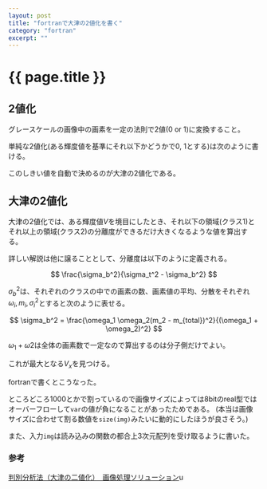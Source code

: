 ```yaml
---
layout: post
title: "fortranで大津の2値化を書く"
category: "fortran"
excerpt: ""
---
```

# {{ page.title }}


## 2値化

グレースケールの画像中の画素を一定の法則で2値(0 or 1)に変換すること。

単純な2値化(ある輝度値を基準にそれ以下かどうかで0, 1とする)は次のように書ける。

<script src="https://gist.github.com/Omochice/67ed526561a484a3575e379ac1ae0c5c.js"></script>

このしきい値を自動で決めるのが大津の2値化である。

## 大津の2値化

大津の2値化では、ある輝度値$V$を境目にしたとき、それ以下の領域(クラス1)とそれ以上の領域(クラス2)の分離度ができるだけ大きくなるような値を算出する。

詳しい解説は他に譲ることとして、分離度は以下のように定義される。

$$
\frac{\sigma_b^2}{\sigma_t^2 - \sigma_b^2}
$$

$\sigma_b^2$は、それぞれのクラスの中での画素の数、画素値の平均、分散をそれぞれ$\omega_i, m_i, \sigma_i^2$とすると次のように表せる。

$$ 
\sigma_b^2 = \frac{\omega_1  \omega_2(m_2 - m_{total})^2}{(\omega_1 + \omega_2)^2}
$$

$\omega_1+\omega2$は全体の画素数で一定なので算出するのは分子側だけでよい。

これが最大となる$V_x$を見つける。

fortranで書くとこうなった。

<script src="https://gist.github.com/Omochice/2e112851dfd01c063ddaeb8e43a00297.js"></script>

ところどころ1000とかで割っているので画像サイズによっては8bitのreal型ではオーバーフローして`var`の値が負になることがあったためである。
(本当は画像サイズに合わせて割る数値を`size(img)`みたいに動的にしたほうが良さそう。)

また、入力`img`は読み込みの関数の都合上3次元配列を受け取るように書いた。
### 参考

[判別分析法（大津の二値化）　画像処理ソリューション](https://imagingsolution.blog.fc2.com/blog-entry-113.html)u
